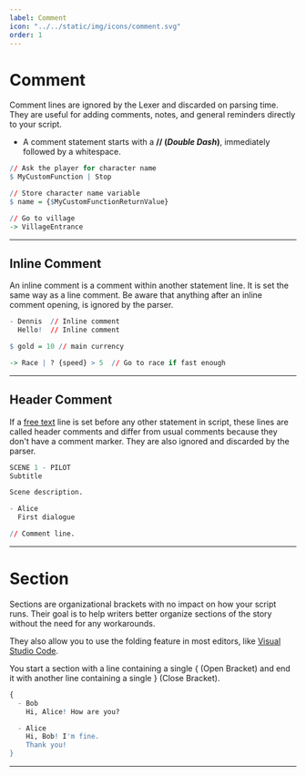 ```yaml
---
label: Comment
icon: "../../static/img/icons/comment.svg"
order: 1
---
```

# Comment

Comment lines are ignored by the Lexer and discarded on parsing time. They are useful for adding comments, notes, and general reminders directly to your script.

- A comment statement starts with a **// (_Double Dash_)**, immediately followed by a whitespace.

```q #
// Ask the player for character name
$ MyCustomFunction | Stop

// Store character name variable
$ name = {$MyCustomFunctionReturnValue}

// Go to village
-> VillageEntrance

```

---

## Inline Comment
An inline comment is a comment within another statement line. It is set the same way as a line comment. Be aware that anything after an inline comment opening, is ignored by the parser.

```q #
- Dennis  // Inline comment
  Hello!  // Inline comment

$ gold = 10 // main currency

-> Race | ? {speed} > 5  // Go to race if fast enough
```

---

## Header Comment
If a [free text](../FreeText/) line is set before any other statement in script, these lines are called header comments and differ from usual comments because they don't have a comment marker. They are also ignored and discarded by the parser.

```q #
SCENE 1 - PILOT
Subtitle

Scene description.

- Alice
  First dialogue

// Comment line.
```

---

# Section
Sections are organizational brackets with no impact on how your script runs. Their goal is to help writers better organize sections of the story without the need for any workarounds.

They also allow you to use the folding feature in most editors, like [Visual Studio Code](https://code.visualstudio.com/).

You start a section with a line containing a single { (Open Bracket) and end it with another line containing a single } (Close Bracket).

```q
{
  - Bob
    Hi, Alice! How are you?

  - Alice
    Hi, Bob! I'm fine.
    Thank you!
}
```

---
